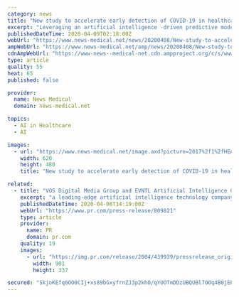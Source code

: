 ```yaml
---
category: news
title: "New study to accelerate early detection of COVID-19 in healthcare professionals"
excerpt: "Leveraging an artificial intelligence -driven predictive model, wearable ring technology, and a COVID-19 monitoring app, RNI scientists and partners are developing an innovative \"digital PPE\" approach that potentially can identify infected frontline healthcare professionals before they become symptomatic - a possible breakthrough in monitoring ..."
publishedDateTime: 2020-04-09T02:18:00Z
webUrl: "https://www.news-medical.net/news/20200408/New-study-to-accelerate-early-detection-of-COVID-19-in-healthcare-professionals.aspx"
ampWebUrl: "https://www.news-medical.net/amp/news/20200408/New-study-to-accelerate-early-detection-of-COVID-19-in-healthcare-professionals.aspx"
cdnAmpWebUrl: "https://www-news--medical-net.cdn.ampproject.org/c/s/www.news-medical.net/amp/news/20200408/New-study-to-accelerate-early-detection-of-COVID-19-in-healthcare-professionals.aspx"
type: article
quality: 55
heat: 65
published: false

provider:
  name: News Medical
  domain: news-medical.net

topics:
  - AI in Healthcare
  - AI

images:
  - url: "https://www.news-medical.net/image.axd?picture=2017%2f1%2fHEALTHCARE_shutterstock_493063267_99928a5e003043f896998f01b025b9f6-620x480.jpg"
    width: 620
    height: 480
    title: "New study to accelerate early detection of COVID-19 in healthcare professionals"

related:
  - title: "VOS Digital Media Group and EVNTL Artificial Intelligence Collaborate on Leading B2B / B2C AI-Powered Media Technology to Accelerate Revenue"
    excerpt: "a leading-edge artificial intelligence technology company, today announced that they have entered into agreement to integrate a significant new version of AI-based technology to provide real-time breaking news events and critical information in news, sports, finance, music, wellness and healthcare. Under the direction of VOS CTO Julio Hernandez ..."
    publishedDateTime: 2020-04-08T14:19:00Z
    webUrl: "https://www.pr.com/press-release/809821"
    type: article
    provider:
      name: PR
      domain: pr.com
    quality: 19
    images:
      - url: "https://img.pr.com/release/2004/439939/pressrelease_original_439939_1586348750.jpg"
        width: 901
        height: 337

secured: "SkjoKEfq6OO0CIj+xs89bGxyfrnZJ3p2khO/qYUOTmDDzUBQUBl70Oq4B0jEPMzxJzxtHkEokwXU3xDvGcPhUqa6xPIXgXJ0SNDCJRZlZ6+QLJuqls0MkB4MvMBD34yJTnmPq4v3RPQCOA6tcHm9NrJYy0ES13QeKM/fJijTUryyqmqqSutSPXiSucKvTDxTVd89MYDpH01ub6UqQDE6sKjTdiN0cLnrWAt14Y90KEDng1FWFOBIaTWb+7woVeF0MrnVvRanI/OrB1uSGtuSb7xnqFmFE0Okzx3f+wC4zqgU346XTJkkfp8taCUgYAu1;ElIVoP5QopsN+JRz06gA3w=="
---
```


